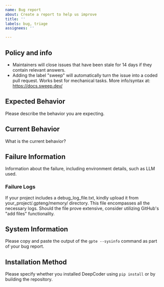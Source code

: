 ```yaml
---
name: Bug report
about: Create a report to help us improve
title: ''
labels: bug, triage
assignees: ''

---
```


## Policy and info
 - Maintainers will close issues that have been stale for 14 days if they contain relevant answers.
 - Adding the label "sweep" will automatically turn the issue into a coded pull request. Works best for mechanical tasks. More info/syntax at: https://docs.sweep.dev/

## Expected Behavior

Please describe the behavior you are expecting.

## Current Behavior

What is the current behavior?

## Failure Information

Information about the failure, including environment details, such as LLM used.

### Failure Logs

If your project includes a debug_log_file.txt, kindly upload it from your_project/.gpteng/memory/ directory. This file encompasses all the necessary logs. Should the file prove extensive, consider utilizing GitHub's "add files" functionality.

## System Information

Please copy and paste the output of the `gpte --sysinfo` command as part of your bug report.

## Installation Method

Please specify whether you installed DeepCoder using `pip install` or by building the repository.

